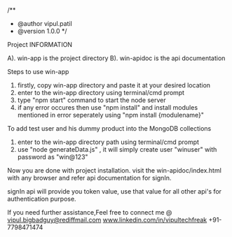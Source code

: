 /**
* @author vipul.patil
* @version 1.0.0
*/

Project INFORMATION

A). win-app is the project directory
B). win-apidoc is the api documentation


Steps to use win-app
1. firstly, copy win-app directory and paste it at your desired location
2. enter to the win-app directory using terminal/cmd prompt
3. type "npm start" command to start the node server
4. if any error occures then use "npm install" and install modules mentioned in error seperately using "npm install {modulename}"


To add test user and his dummy product into the MongoDB collections
1. enter to the win-app directory path using terminal/cmd prompt
2. use "node generateData.js"  , it will simply create user "winuser" with password as "win@123"

Now you are done with project installation. visit the win-apidoc/index.html with any browser and refer api documentation
 for signIn.

signIn api will provide you token value, use that value for all other api's for authentication purpose.

If you need further assistance,Feel free to connect me @
vipul.bigbadguy@rediffmail.com
www.linkedin.com/in/vipultechfreak
+91-7798471474
